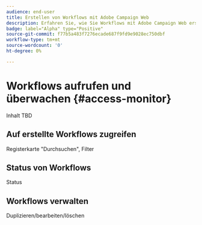 ```yaml
---
audience: end-user
title: Erstellen von Workflows mit Adobe Campaign Web
description: Erfahren Sie, wie Sie Workflows mit Adobe Campaign Web erstellen
badge: label="Alpha" type="Positive"
source-git-commit: f77b5a483f7276ecade687f9fd9e9028ec750dbf
workflow-type: tm+mt
source-wordcount: '0'
ht-degree: 0%

---
```



# Workflows aufrufen und überwachen {#access-monitor}

Inhalt TBD

## Auf erstellte Workflows zugreifen

Registerkarte &quot;Durchsuchen&quot;, Filter

## Status von Workflows

Status

## Workflows verwalten

Duplizieren/bearbeiten/löschen
